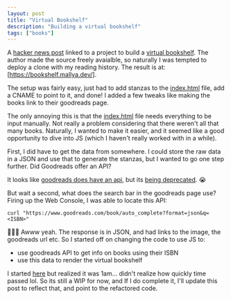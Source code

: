 ```yaml
---
layout: post
title: "Virtual Bookshelf"
description: "Building a virtual bookshelf"
tags: ["books"]
---
```


A [hacker news post] linked to a project to build a [virtual bookshelf]. The author made the source freely avaialble, so naturally I was tempted to deploy a clone with my reading history. The result is at: [https://bookshelf.mallya.dev/].

The setup was fairly easy, just had to add stanzas to the [index.html] file, add a CNAME to point to it, and done! I added a few tweaks like making the books link to their goodreads page.

The only annoying this is that the [index.html] file needs everything to be input manually. Not really a problem considering that there weren't all that many books. Naturally, I wanted to make it easier, and it seemed like a good opportunity to dive into JS (which I haven't really worked with in a while).

First, I did have to get the data from somewhere. I could store the raw data in a JSON and use that to generate the stanzas, but I wanted to go one step further. Did Goodreads offer an API?

It looks like [goodreads does have an api], but its [being deprecated]. 😭

But wait a second, what does the search bar in the goodreads page use? Firing up the Web Console, I was able to locate this API:

```
curl "https://www.goodreads.com/book/auto_complete?format=json&q=<ISBN>"
```

🎉🎉🎉 Awww yeah. The response is in JSON, and had links to the image, the goodreads url etc. So I started off on changing the code to use JS to:

* use goodreads API to get info on books using their ISBN
* use this data to render the virtual bookshelf

I started [here](https://github.com/pratikmallya/virtual-bookshelf/pull/1) but realized it was 1am... didn't realize how quickly time passed lol. So its still a WIP for now, and If I do complete it, I'll update this post to reflect that, and point to the refactored code.

[being deprecated]: https://help.goodreads.com/s/article/Does-Goodreads-support-the-use-of-APIs
[goodreads does have an api]: https://www.goodreads.com/api
[hacker news post]: https://news.ycombinator.com/item?id=31293727
[index.html]: https://github.com/pratikmallya/virtual-bookshelf/blob/816e8bac6ab3faede29d5536a6732892f28e618c/index.html
[virtual bookshelf]: https://petargyurov.com/bookshelf/